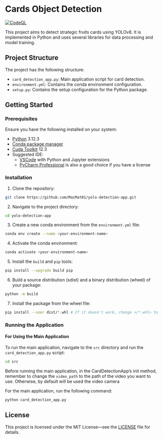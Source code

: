 # Cards Object Detection

[![CodeQL](https://github.com/MacMat01/cards-object-detection/actions/workflows/codeql.yml/badge.svg)](https://github.com/MacMat01/cards-object-detection/actions/workflows/codeql.yml)

This project aims to detect strategic fruits cards using YOLOv8. It is implemented in Python and uses several libraries
for data processing and model training.

## Project Structure

The project has the following structure:
- `card_detection_app.py`: Main application script for card detection.
- `environment.yml`: Contains the conda environment configuration.
- `setup.py`: Contains the setup configuration for the Python package.

## Getting Started

### Prerequisites

Ensure you have the following installed on your system:

- [Python](https://www.python.org/downloads/) 3.12.3
- [Conda package manager](https://www.anaconda.com/download)
- [Cuda Toolkit](https://developer.nvidia.com/cuda-toolkit-archive) 12.3
- Suggested IDE:
  - [VSCode](https://code.visualstudio.com/Download) with Python and Jupyter extensions
  - [PyCharm Professional](https://www.jetbrains.com/pycharm/download/?section=windows) is also a good choice if you
    have a license

### Installation

1. Clone the repository:

```bash
git clone https://github.com/MacMat01/yolo-detection-app.git
```

2. Navigate to the project directory:

```bash
cd yolo-detection-app
```

3. Create a new conda environment from the `environment.yml` file:

```bash
conda env create --name <your-environment-name>
```

4. Activate the conda environment:

```bash
conda activate <your-environment-name>
```

5. Install the `build` and `pip` tools:

```bash
pip install --upgrade build pip
```

6. Build a source distribution (sdist) and a binary distribution (wheel) of your package:

```bash
python -m build
```

7. Install the package from the wheel file:

```bash
pip install --user dist/*.whl # If it doesn't work, change </*.whl> to the name of the wheel file generated in step 6
```

### Running the Application

#### For Using the Main Application

To run the main application, navigate to the `src` directory and run the `card_detection_app.py` script:

```bash
cd src
```

Before running the main application, in the CardDetectionApp’s init method,
remember to change the `video_path` to the path of the video you want to use.
Otherwise, by default will be used the video camera

For the main application, run the following command:
```bash
python card_detection_app.py
```

## License

This project is licensed under the MIT License—see the [LICENSE](LICENSE) file for details.
